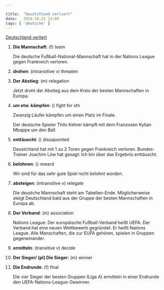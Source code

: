 ```yaml
---

title:  "Deustchland verliert"
date:   2018-10-21 23:00
tags: [ 'deutsche' ]
---
```


[Deutschland verliert](https://www.nachrichtenleicht.de/deutschland-verliert.2039.de.html?dram:article_id=430852)

1. **Die Mannschaft**: (f) team

    Die deutsche Fußball-National-Mannschaft hat in der Nations League gegen Frankreich verloren.

2. **drohen**: (intransitive v) threaten

3. **Der Abstieg**: (m) relegation

    Jetzt droht der Abstieg aus dem Kreis der besten Mannschaften in Europa.

4. **um etw. kämpfen**: () fight for sth

    Zwanzig Läufer kämpfen um einen Platz im Finale.

    Der deutsche Spieler Thilo Kehrer kämpft mit dem Franzosen Kylian Mbappe um den Ball.

5. **enttäuscht**: () dissapointed

    Deustchland hat mit 1 zu 2 Toren gegen Frankreich verloren. Bundes-Trainer Joachim Löw hat gesagt: Ich bin über das Ergebnis enttäuscht.

6. **belohnen**: () reward

    Wir sind für das sehr gute Spiel nicht belohnt worden.

7. **absteigen**: (intransitive v) relegate

    Die deustche Mannschaft steht am Tabellen-Ende. Möglicherweise steigt Deutschland bald aus der Gruppe der besten Mannschaften in Europa ab.

8. **Der Verband**: (m) association

    Nations League: Der europäische Fußball-Verband heißt UEFA. Der Verband hat eine neuen Wettbewerb gegründet. Er heißt Nations League. Alle Manschaften, die zur EUFA gehören, spielen in Gruppen gegeneinander.

9. **ermitteln**: (transitive v) decide

10. **Der Sieger/ (pl) Die Sieger**: (m) winner

11. **Die Endrunde**: (f) final

    Die vier Sieger der besten Gruppen (Liga A) ermitteln in einer Endrunde den UEFA-Nations-League-Gewinner.
